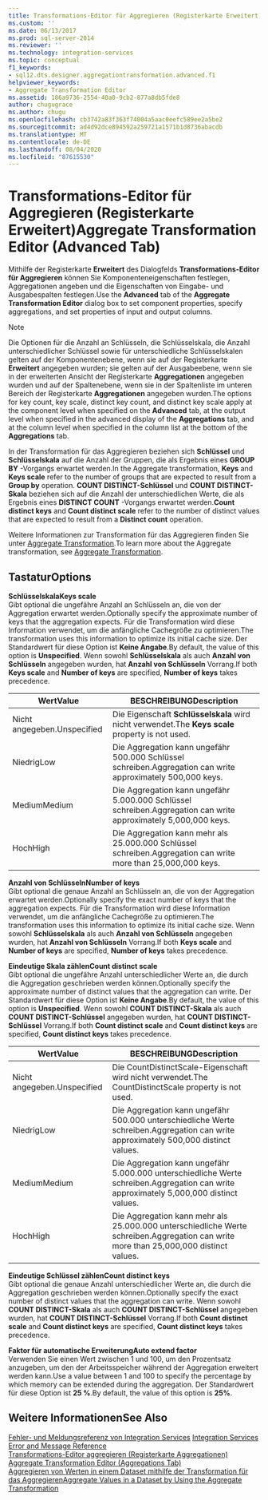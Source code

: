 ```yaml
---
title: Transformations-Editor für Aggregieren (Registerkarte Erweitert) | Microsoft-Dokumentation
ms.custom: ''
ms.date: 06/13/2017
ms.prod: sql-server-2014
ms.reviewer: ''
ms.technology: integration-services
ms.topic: conceptual
f1_keywords:
- sql12.dts.designer.aggregationtransformation.advanced.f1
helpviewer_keywords:
- Aggregate Transformation Editor
ms.assetid: 186a9736-2554-40a0-9cb2-877a8db5fde8
author: chugugrace
ms.author: chugu
ms.openlocfilehash: cb3742a83f363f74004a5aac0eefc589ee2a5be2
ms.sourcegitcommit: ad4d92dce894592a259721a1571b1d8736abacdb
ms.translationtype: MT
ms.contentlocale: de-DE
ms.lasthandoff: 08/04/2020
ms.locfileid: "87615530"
---
```

# <a name="aggregate-transformation-editor-advanced-tab"></a><span data-ttu-id="38cb3-102">Transformations-Editor für Aggregieren (Registerkarte Erweitert)</span><span class="sxs-lookup"><span data-stu-id="38cb3-102">Aggregate Transformation Editor (Advanced Tab)</span></span>
  <span data-ttu-id="38cb3-103">Mithilfe der Registerkarte **Erweitert** des Dialogfelds **Transformations-Editor für Aggregieren** können Sie Komponenteneigenschaften festlegen, Aggregationen angeben und die Eigenschaften von Eingabe- und Ausgabespalten festlegen.</span><span class="sxs-lookup"><span data-stu-id="38cb3-103">Use the **Advanced** tab of the **Aggregate Transformation Editor** dialog box to set component properties, specify aggregations, and set properties of input and output columns.</span></span>  
  
> [!NOTE]  
>  <span data-ttu-id="38cb3-104">Die Optionen für die Anzahl an Schlüsseln, die Schlüsselskala, die Anzahl unterschiedlicher Schlüssel sowie für unterschiedliche Schlüsselskalen gelten auf der Komponentenebene, wenn sie auf der Registerkarte **Erweitert** angegeben wurden; sie gelten auf der Ausgabeebene, wenn sie in der erweiterten Ansicht der Registerkarte **Aggregationen** angegeben wurden und auf der Spaltenebene, wenn sie in der Spaltenliste im unteren Bereich der Registerkarte **Aggregationen** angegeben wurden.</span><span class="sxs-lookup"><span data-stu-id="38cb3-104">The options for key count, key scale, distinct key count, and distinct key scale apply at the component level when specified on the **Advanced** tab, at the output level when specified in the advanced display of the **Aggregations** tab, and at the column level when specified in the column list at the bottom of the **Aggregations** tab.</span></span>  
>   
>  <span data-ttu-id="38cb3-105">In der Transformation für das Aggregieren beziehen sich **Schlüssel** und **Schlüsselskala** auf die Anzahl der Gruppen, die als Ergebnis eines **GROUP BY** -Vorgangs erwartet werden.</span><span class="sxs-lookup"><span data-stu-id="38cb3-105">In the Aggregate transformation, **Keys** and **Keys scale** refer to the number of groups that are expected to result from a **Group by** operation.</span></span> <span data-ttu-id="38cb3-106">**COUNT DISTINCT-Schlüssel** und **COUNT DISTINCT-Skala** beziehen sich auf die Anzahl der unterschiedlichen Werte, die als Ergebnis eines **DISTINCT COUNT** -Vorgangs erwartet werden.</span><span class="sxs-lookup"><span data-stu-id="38cb3-106">**Count distinct keys** and **Count distinct scale** refer to the number of distinct values that are expected to result from a **Distinct count** operation.</span></span>  
  
 <span data-ttu-id="38cb3-107">Weitere Informationen zur Transformation für das Aggregieren finden Sie unter [Aggregate Transformation](data-flow/transformations/aggregate-transformation.md).</span><span class="sxs-lookup"><span data-stu-id="38cb3-107">To learn more about the Aggregate transformation, see [Aggregate Transformation](data-flow/transformations/aggregate-transformation.md).</span></span>  
  
## <a name="options"></a><span data-ttu-id="38cb3-108">Tastatur</span><span class="sxs-lookup"><span data-stu-id="38cb3-108">Options</span></span>  
 <span data-ttu-id="38cb3-109">**Schlüsselskala**</span><span class="sxs-lookup"><span data-stu-id="38cb3-109">**Keys scale**</span></span>  
 <span data-ttu-id="38cb3-110">Gibt optional die ungefähre Anzahl an Schlüsseln an, die von der Aggregation erwartet werden.</span><span class="sxs-lookup"><span data-stu-id="38cb3-110">Optionally specify the approximate number of keys that the aggregation expects.</span></span> <span data-ttu-id="38cb3-111">Für die Transformation wird diese Information verwendet, um die anfängliche Cachegröße zu optimieren.</span><span class="sxs-lookup"><span data-stu-id="38cb3-111">The transformation uses this information to optimize its initial cache size.</span></span> <span data-ttu-id="38cb3-112">Der Standardwert für diese Option ist **Keine Angabe**.</span><span class="sxs-lookup"><span data-stu-id="38cb3-112">By default, the value of this option is **Unspecified**.</span></span> <span data-ttu-id="38cb3-113">Wenn sowohl **Schlüsselskala** als auch **Anzahl von Schlüsseln** angegeben wurden, hat **Anzahl von Schlüsseln** Vorrang.</span><span class="sxs-lookup"><span data-stu-id="38cb3-113">If both **Keys scale** and **Number of keys** are specified, **Number of keys** takes precedence.</span></span>  
  
|<span data-ttu-id="38cb3-114">Wert</span><span class="sxs-lookup"><span data-stu-id="38cb3-114">Value</span></span>|<span data-ttu-id="38cb3-115">BESCHREIBUNG</span><span class="sxs-lookup"><span data-stu-id="38cb3-115">Description</span></span>|  
|-----------|-----------------|  
|<span data-ttu-id="38cb3-116">Nicht angegeben.</span><span class="sxs-lookup"><span data-stu-id="38cb3-116">Unspecified</span></span>|<span data-ttu-id="38cb3-117">Die Eigenschaft **Schlüsselskala** wird nicht verwendet.</span><span class="sxs-lookup"><span data-stu-id="38cb3-117">The **Keys scale** property is not used.</span></span>|  
|<span data-ttu-id="38cb3-118">Niedrig</span><span class="sxs-lookup"><span data-stu-id="38cb3-118">Low</span></span>|<span data-ttu-id="38cb3-119">Die Aggregation kann ungefähr 500.000 Schlüssel schreiben.</span><span class="sxs-lookup"><span data-stu-id="38cb3-119">Aggregation can write approximately 500,000 keys.</span></span>|  
|<span data-ttu-id="38cb3-120">Medium</span><span class="sxs-lookup"><span data-stu-id="38cb3-120">Medium</span></span>|<span data-ttu-id="38cb3-121">Die Aggregation kann ungefähr 5.000.000 Schlüssel schreiben.</span><span class="sxs-lookup"><span data-stu-id="38cb3-121">Aggregation can write approximately 5,000,000 keys.</span></span>|  
|<span data-ttu-id="38cb3-122">Hoch</span><span class="sxs-lookup"><span data-stu-id="38cb3-122">High</span></span>|<span data-ttu-id="38cb3-123">Die Aggregation kann mehr als 25.000.000 Schlüssel schreiben.</span><span class="sxs-lookup"><span data-stu-id="38cb3-123">Aggregation can write more than 25,000,000 keys.</span></span>|  
  
 <span data-ttu-id="38cb3-124">**Anzahl von Schlüsseln**</span><span class="sxs-lookup"><span data-stu-id="38cb3-124">**Number of keys**</span></span>  
 <span data-ttu-id="38cb3-125">Gibt optional die genaue Anzahl an Schlüsseln an, die von der Aggregation erwartet werden.</span><span class="sxs-lookup"><span data-stu-id="38cb3-125">Optionally specify the exact number of keys that the aggregation expects.</span></span> <span data-ttu-id="38cb3-126">Für die Transformation wird diese Information verwendet, um die anfängliche Cachegröße zu optimieren.</span><span class="sxs-lookup"><span data-stu-id="38cb3-126">The transformation uses this information to optimize its initial cache size.</span></span> <span data-ttu-id="38cb3-127">Wenn sowohl **Schlüsselskala** als auch **Anzahl von Schlüsseln** angegeben wurden, hat **Anzahl von Schlüsseln** Vorrang.</span><span class="sxs-lookup"><span data-stu-id="38cb3-127">If both **Keys scale** and **Number of keys** are specified, **Number of keys** takes precedence.</span></span>  
  
 <span data-ttu-id="38cb3-128">**Eindeutige Skala zählen**</span><span class="sxs-lookup"><span data-stu-id="38cb3-128">**Count distinct scale**</span></span>  
 <span data-ttu-id="38cb3-129">Gibt optional die ungefähre Anzahl unterschiedlicher Werte an, die durch die Aggregation geschrieben werden können.</span><span class="sxs-lookup"><span data-stu-id="38cb3-129">Optionally specify the approximate number of distinct values that the aggregation can write.</span></span> <span data-ttu-id="38cb3-130">Der Standardwert für diese Option ist **Keine Angabe**.</span><span class="sxs-lookup"><span data-stu-id="38cb3-130">By default, the value of this option is **Unspecified**.</span></span> <span data-ttu-id="38cb3-131">Wenn sowohl **COUNT DISTINCT-Skala** als auch **COUNT DISTINCT-Schlüssel** angegeben wurden, hat **COUNT DISTINCT-Schlüssel** Vorrang.</span><span class="sxs-lookup"><span data-stu-id="38cb3-131">If both **Count distinct scale** and **Count distinct keys** are specified, **Count distinct keys** takes precedence.</span></span>  
  
|<span data-ttu-id="38cb3-132">Wert</span><span class="sxs-lookup"><span data-stu-id="38cb3-132">Value</span></span>|<span data-ttu-id="38cb3-133">BESCHREIBUNG</span><span class="sxs-lookup"><span data-stu-id="38cb3-133">Description</span></span>|  
|-----------|-----------------|  
|<span data-ttu-id="38cb3-134">Nicht angegeben.</span><span class="sxs-lookup"><span data-stu-id="38cb3-134">Unspecified</span></span>|<span data-ttu-id="38cb3-135">Die CountDistinctScale-Eigenschaft wird nicht verwendet.</span><span class="sxs-lookup"><span data-stu-id="38cb3-135">The CountDistinctScale property is not used.</span></span>|  
|<span data-ttu-id="38cb3-136">Niedrig</span><span class="sxs-lookup"><span data-stu-id="38cb3-136">Low</span></span>|<span data-ttu-id="38cb3-137">Die Aggregation kann ungefähr 500.000 unterschiedliche Werte schreiben.</span><span class="sxs-lookup"><span data-stu-id="38cb3-137">Aggregation can write approximately 500,000 distinct values.</span></span>|  
|<span data-ttu-id="38cb3-138">Medium</span><span class="sxs-lookup"><span data-stu-id="38cb3-138">Medium</span></span>|<span data-ttu-id="38cb3-139">Die Aggregation kann ungefähr 5.000.000 unterschiedliche Werte schreiben.</span><span class="sxs-lookup"><span data-stu-id="38cb3-139">Aggregation can write approximately 5,000,000 distinct values.</span></span>|  
|<span data-ttu-id="38cb3-140">Hoch</span><span class="sxs-lookup"><span data-stu-id="38cb3-140">High</span></span>|<span data-ttu-id="38cb3-141">Die Aggregation kann mehr als 25.000.000 unterschiedliche Werte schreiben.</span><span class="sxs-lookup"><span data-stu-id="38cb3-141">Aggregation can write more than 25,000,000 distinct values.</span></span>|  
  
 <span data-ttu-id="38cb3-142">**Eindeutige Schlüssel zählen**</span><span class="sxs-lookup"><span data-stu-id="38cb3-142">**Count distinct keys**</span></span>  
 <span data-ttu-id="38cb3-143">Gibt optional die genaue Anzahl unterschiedlicher Werte an, die durch die Aggregation geschrieben werden können.</span><span class="sxs-lookup"><span data-stu-id="38cb3-143">Optionally specify the exact number of distinct values that the aggregation can write.</span></span> <span data-ttu-id="38cb3-144">Wenn sowohl **COUNT DISTINCT-Skala** als auch **COUNT DISTINCT-Schlüssel** angegeben wurden, hat **COUNT DISTINCT-Schlüssel** Vorrang.</span><span class="sxs-lookup"><span data-stu-id="38cb3-144">If both **Count distinct scale** and **Count distinct keys** are specified, **Count distinct keys** takes precedence.</span></span>  
  
 <span data-ttu-id="38cb3-145">**Faktor für automatische Erweiterung**</span><span class="sxs-lookup"><span data-stu-id="38cb3-145">**Auto extend factor**</span></span>  
 <span data-ttu-id="38cb3-146">Verwenden Sie einen Wert zwischen 1 und 100, um den Prozentsatz anzugeben, um den der Arbeitsspeicher während der Aggregation erweitert werden kann.</span><span class="sxs-lookup"><span data-stu-id="38cb3-146">Use a value between 1 and 100 to specify the percentage by which memory can be extended during the aggregation.</span></span> <span data-ttu-id="38cb3-147">Der Standardwert für diese Option ist **25 %**.</span><span class="sxs-lookup"><span data-stu-id="38cb3-147">By default, the value of this option is **25%**.</span></span>  
  
## <a name="see-also"></a><span data-ttu-id="38cb3-148">Weitere Informationen</span><span class="sxs-lookup"><span data-stu-id="38cb3-148">See Also</span></span>  
 <span data-ttu-id="38cb3-149">[Fehler- und Meldungsreferenz von Integration Services](../../2014/integration-services/integration-services-error-and-message-reference.md) </span><span class="sxs-lookup"><span data-stu-id="38cb3-149">[Integration Services Error and Message Reference](../../2014/integration-services/integration-services-error-and-message-reference.md) </span></span>  
 <span data-ttu-id="38cb3-150">[Transformations-Editor aggregieren &#40;Registerkarte Aggregationen&#41;](../../2014/integration-services/aggregate-transformation-editor-aggregations-tab.md) </span><span class="sxs-lookup"><span data-stu-id="38cb3-150">[Aggregate Transformation Editor &#40;Aggregations Tab&#41;](../../2014/integration-services/aggregate-transformation-editor-aggregations-tab.md) </span></span>  
 [<span data-ttu-id="38cb3-151">Aggregieren von Werten in einem Dataset mithilfe der Transformation für das Aggregieren</span><span class="sxs-lookup"><span data-stu-id="38cb3-151">Aggregate Values in a Dataset by Using the Aggregate Transformation</span></span>](data-flow/transformations/aggregate-values-in-a-dataset-by-using-the-aggregate-transformation.md)  
  
  

